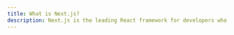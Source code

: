 ```yaml
---
title: What is Next.js?
description: Next.js is the leading React framework for developers who want flexibility on their web stack.
---
```


